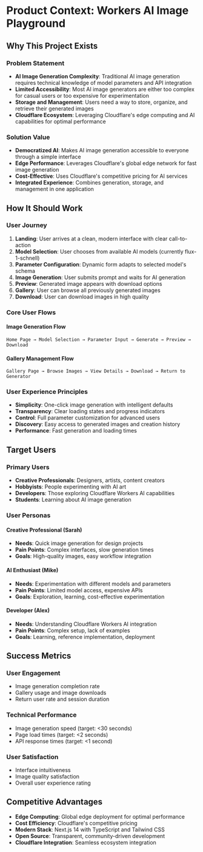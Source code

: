 # Product Context: Workers AI Image Playground

## Why This Project Exists

### Problem Statement
- **AI Image Generation Complexity**: Traditional AI image generation requires technical knowledge of model parameters and API integration
- **Limited Accessibility**: Most AI image generators are either too complex for casual users or too expensive for experimentation
- **Storage and Management**: Users need a way to store, organize, and retrieve their generated images
- **Cloudflare Ecosystem**: Leveraging Cloudflare's edge computing and AI capabilities for optimal performance

### Solution Value
- **Democratized AI**: Makes AI image generation accessible to everyone through a simple interface
- **Edge Performance**: Leverages Cloudflare's global edge network for fast image generation
- **Cost-Effective**: Uses Cloudflare's competitive pricing for AI services
- **Integrated Experience**: Combines generation, storage, and management in one application

## How It Should Work

### User Journey
1. **Landing**: User arrives at a clean, modern interface with clear call-to-action
2. **Model Selection**: User chooses from available AI models (currently flux-1-schnell)
3. **Parameter Configuration**: Dynamic form adapts to selected model's schema
4. **Image Generation**: User submits prompt and waits for AI generation
5. **Preview**: Generated image appears with download options
6. **Gallery**: User can browse all previously generated images
7. **Download**: User can download images in high quality

### Core User Flows

#### Image Generation Flow
```
Home Page → Model Selection → Parameter Input → Generate → Preview → Download
```

#### Gallery Management Flow
```
Gallery Page → Browse Images → View Details → Download → Return to Generator
```

### User Experience Principles
- **Simplicity**: One-click image generation with intelligent defaults
- **Transparency**: Clear loading states and progress indicators
- **Control**: Full parameter customization for advanced users
- **Discovery**: Easy access to generated images and creation history
- **Performance**: Fast generation and loading times

## Target Users

### Primary Users
- **Creative Professionals**: Designers, artists, content creators
- **Hobbyists**: People experimenting with AI art
- **Developers**: Those exploring Cloudflare Workers AI capabilities
- **Students**: Learning about AI image generation

### User Personas

#### Creative Professional (Sarah)
- **Needs**: Quick image generation for design projects
- **Pain Points**: Complex interfaces, slow generation times
- **Goals**: High-quality images, easy workflow integration

#### AI Enthusiast (Mike)
- **Needs**: Experimentation with different models and parameters
- **Pain Points**: Limited model access, expensive APIs
- **Goals**: Exploration, learning, cost-effective experimentation

#### Developer (Alex)
- **Needs**: Understanding Cloudflare Workers AI integration
- **Pain Points**: Complex setup, lack of examples
- **Goals**: Learning, reference implementation, deployment

## Success Metrics

### User Engagement
- Image generation completion rate
- Gallery usage and image downloads
- Return user rate and session duration

### Technical Performance
- Image generation speed (target: <30 seconds)
- Page load times (target: <2 seconds)
- API response times (target: <1 second)

### User Satisfaction
- Interface intuitiveness
- Image quality satisfaction
- Overall user experience rating

## Competitive Advantages
- **Edge Computing**: Global edge deployment for optimal performance
- **Cost Efficiency**: Cloudflare's competitive pricing
- **Modern Stack**: Next.js 14 with TypeScript and Tailwind CSS
- **Open Source**: Transparent, community-driven development
- **Cloudflare Integration**: Seamless ecosystem integration
